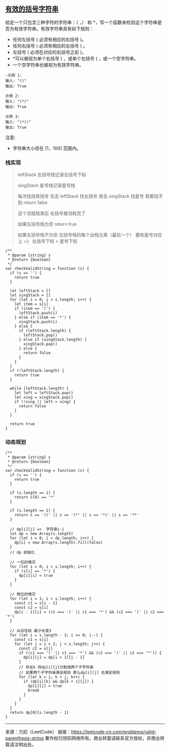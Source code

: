 ## [有效的括号字符串](https://leetcode-cn.com/problems/valid-parenthesis-string/)

给定一个只包含三种字符的字符串：（ ，） 和 *，写一个函数来检验这个字符串是否为有效字符串。有效字符串具有如下规则：

* 任何左括号 ( 必须有相应的右括号 )。
* 任何右括号 ) 必须有相应的左括号 ( 。
* 左括号 ( 必须在对应的右括号之前 )。
* *可以被视为单个右括号 ) ，或单个左括号 ( ，或一个空字符串。
* 一个空字符串也被视为有效字符串。



```
-示例 1:
输入: "()"
输出: True

示例 2:
输入: "(*)"
输出: True

示例 3:
输入: "(*))"
输出: True
```

注意:

* 字符串大小将在 [1，100] 范围内。





### 栈实现

> leftStack 左括号栈记录左括号下标
>
> xingStack 星号栈记录星号栈
>
> 每次找找有括号 先去 leftStack 找左括号 再去 xingStack 找星号 若都找不到 return false
>
> 这个流程结束后 右括号被消耗完了
>
> 如果左括号栈为空 return true
>
> 如果左括号栈不为空 左括号栈的每个出栈元素（最后一个） 要和星号对应上  =》  左括号下标 < 星号下标

```tsx
/**
 * @param {string} s
 * @return {boolean}
 */
var checkValidString = function (s) {
  if (s == '') {
    return true
  }

  let leftStack = []
  let xingStack = []
  for (let i = 0; i < s.length; i++) {
    let item = s[i]
    if (item == '(') {
      leftStack.push(i)
    } else if (item == '*') {
      xingStack.push(i)
    } else {
      if (leftStack.length) {
        leftStack.pop()
      } else if (xingStack.length) {
        xingStack.pop()
      } else {
        return false
      }
    }
  }
  if (!leftStack.length) {
    return true
  }

  while (leftStack.length) {
    let left = leftStack.pop()
    let xing = xingStack.pop()
    if (!xing || left > xing) {
      return false
    }
  }

  return true
}
```





### 动态规划

```tsx
/**
 * @param {string} s
 * @return {boolean}
 */
var checkValidString = function (s) {
  if (s == '') {
    return true
  }

  if (s.length == 1) {
    return s[0] == '*'
  }

  if (s.length == 2) {
    return s == '()' || s == '(*' || s == '*)' || s == '**'
  }

  // dp[i][j] =>  字符串i-j
  let dp = new Array(s.length)
  for (let i = 0; i < dp.length; i++) {
    dp[i] = new Array(s.length).fill(false)
  }
  // dp 初始化

  // 一位的情况
  for (let i = 0; i < s.length; i++) {
    if (s[i] == '*') {
      dp[i][i] = true
    }
  }

  // 两位的情况
  for (let i = 1; i < s.length; i++) {
    const c1 = s[i - 1]
    const c2 = s[i]
    dp[i - 1][i] = (c1 === '(' || c1 === '*') && (c2 === ')' || c2 === '*')
  }

  // 从后往前 最少长度3
  for (let i = s.length - 3; i >= 0; i--) {
    const c1 = s[i]
    for (let j = i + 2; j < s.length; j++) {
      const c2 = s[j]
      if ((c1 === '(' || c1 === '*') && (c2 === ')' || c2 === '*')) {
        dp[i][j] = dp[i + 1][j - 1]
      }
      // 存在k 将dp[i][j]分割成两个子字符串
      // 如果两个子字符串满足规则 那么dp[i][j] 也满足规则
      for (let k = i; k < j; k++) {
        if (dp[i][k] && dp[k + 1][j]) {
          dp[i][j] = true
          break
        }
      }
    }
  }
  return dp[0][s.length - 1]
}
```









---

来源：力扣（LeetCode）
链接：https://leetcode-cn.com/problems/valid-parenthesis-string
著作权归领扣网络所有。商业转载请联系官方授权，非商业转载请注明出处。